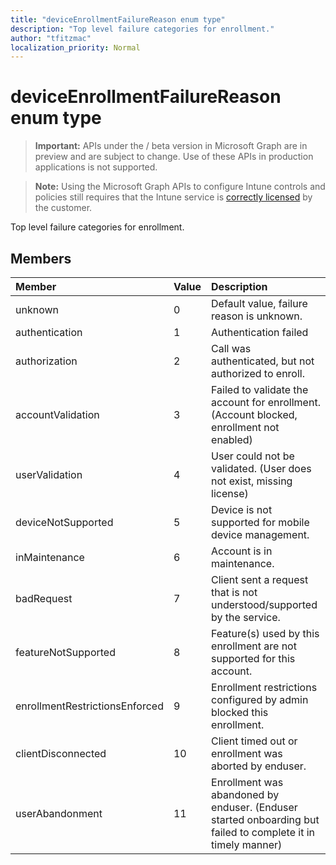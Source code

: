 ```yaml
---
title: "deviceEnrollmentFailureReason enum type"
description: "Top level failure categories for enrollment."
author: "tfitzmac"
localization_priority: Normal
---
```


# deviceEnrollmentFailureReason enum type

> **Important:** APIs under the / beta version in Microsoft Graph are in preview and are subject to change. Use of these APIs in production applications is not supported.

> **Note:** Using the Microsoft Graph APIs to configure Intune controls and policies still requires that the Intune service is [correctly licensed](https://go.microsoft.com/fwlink/?linkid=839381) by the customer.

Top level failure categories for enrollment.
## Members
|Member|Value|Description|
|:---|:---|:---|
|unknown|0|Default value, failure reason is unknown.|
|authentication|1|Authentication failed|
|authorization|2|Call was authenticated, but not authorized to enroll.|
|accountValidation|3|Failed to validate the account for enrollment. (Account blocked, enrollment not enabled)|
|userValidation|4|User could not be validated. (User does not exist, missing license)|
|deviceNotSupported|5|Device is not supported for mobile device management.|
|inMaintenance|6|Account is in maintenance.|
|badRequest|7|Client sent a request that is not understood/supported by the service.|
|featureNotSupported|8|Feature(s) used by this enrollment are not supported for this account.|
|enrollmentRestrictionsEnforced|9|Enrollment restrictions configured by admin blocked this enrollment.|
|clientDisconnected|10|Client timed out or enrollment was aborted by enduser.|
|userAbandonment|11|Enrollment was abandoned by enduser. (Enduser started onboarding but failed to complete it in timely manner)|





